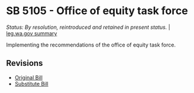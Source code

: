 # SB 5105 - Office of equity task force
*Status: By resolution, reintroduced and retained in present status.* | [leg.wa.gov summary](https://app.leg.wa.gov/billsummary?BillNumber=5105&Year=2021)

Implementing the recommendations of the office of equity task force.

## Revisions
* [Original Bill](1/)
* [Substitute Bill](S/)